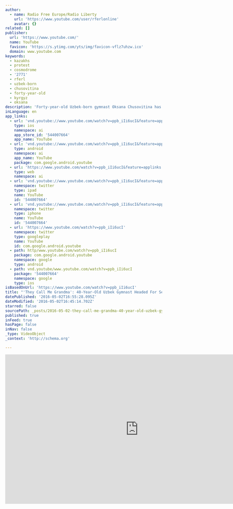 ```yaml
---
author:
  - name: Radio Free Europe/Radio Liberty
    url: 'https://www.youtube.com/user/rferlonline'
    avatar: {}
related: []
publisher:
  url: 'https://www.youtube.com/'
  name: YouTube
  favicon: 'https://s.ytimg.com/yts/img/favicon-vflz7uhzw.ico'
  domain: www.youtube.com
keywords:
  - kazakhs
  - protest
  - cosmodrome
  - '2771'
  - rferl
  - uzbek-born
  - chusovitina
  - forty-year-old
  - kyrgyz
  - oksana
description: 'Forty-year-old Uzbek-born gymnast Oksana Chusovitina has qualified for a record seventh Olympics. Originally published at - http://www.rferl.org/media/video/27711008.html'
inLanguage: en
app_links:
  - url: 'vnd.youtube://www.youtube.com/watch?v=ppb_iIi6ucI&feature=applinks'
    type: ios
    namespace: ai
    app_store_id: '544007664'
    app_name: YouTube
  - url: 'vnd.youtube://www.youtube.com/watch?v=ppb_iIi6ucI&feature=applinks'
    type: android
    namespace: ai
    app_name: YouTube
    package: com.google.android.youtube
  - url: 'https://www.youtube.com/watch?v=ppb_iIi6ucI&feature=applinks'
    type: web
    namespace: ai
  - url: 'vnd.youtube://www.youtube.com/watch?v=ppb_iIi6ucI&feature=applinks'
    namespace: twitter
    type: ipad
    name: YouTube
    id: '544007664'
  - url: 'vnd.youtube://www.youtube.com/watch?v=ppb_iIi6ucI&feature=applinks'
    namespace: twitter
    type: iphone
    name: YouTube
    id: '544007664'
  - url: 'https://www.youtube.com/watch?v=ppb_iIi6ucI'
    namespace: twitter
    type: googleplay
    name: YouTube
    id: com.google.android.youtube
  - path: http/www.youtube.com/watch?v=ppb_iIi6ucI
    package: com.google.android.youtube
    namespace: google
    type: android
  - path: vnd.youtube/www.youtube.com/watch?v=ppb_iIi6ucI
    package: '544007664'
    namespace: google
    type: ios
isBasedOnUrl: 'https://www.youtube.com/watch?v=ppb_iIi6ucI'
title: "'They Call Me Grandma': 40-Year-Old Uzbek Gymnast Headed For Seventh Olympics"
datePublished: '2016-05-02T16:55:28.095Z'
dateModified: '2016-05-02T16:45:14.702Z'
starred: false
sourcePath: _posts/2016-05-02-they-call-me-grandma-40-year-old-uzbek-gymnast-headed-for.md
published: true
inFeed: true
hasPage: false
inNav: false
_type: VideoObject
_context: 'http://schema.org'

---
```

<iframe src="https://cdn.embedly.com/widgets/media.html?src=https%3A%2F%2Fwww.youtube.com%2Fembed%2Fppb_iIi6ucI%3Ffeature%3Doembed&amp;url=https%3A%2F%2Fwww.youtube.com%2Fwatch%3Fv%3Dppb_iIi6ucI&amp;image=https%3A%2F%2Fi.ytimg.com%2Fvi%2Fppb_iIi6ucI%2Fhqdefault.jpg&amp;key=b7d04c9b404c499eba89ee7072e1c4f7&amp;type=text%2Fhtml&amp;schema=youtube" width="854" height="480" scrolling="no" frameborder="0" allowfullscreen="" style=""></iframe>